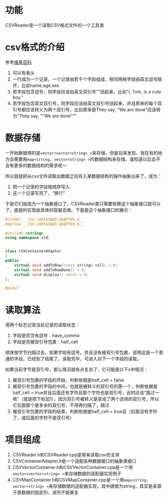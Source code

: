 # 功能
CSVReader是一个读取CSV格式文件的一个工具类


# csv格式的介绍
参考[维基百科](https://zh.wikipedia.org/zh/%E9%80%97%E5%8F%B7%E5%88%86%E9%9A%94%E5%80%BC)

1. 可以有表头
2. 一行成为一个记录，一个记录由若干个字段组成，相邻两格字段由英文逗号隔开，比如name,age,sex
3. 若字段包含逗号，则字段应该由英文双引号""括起来，比如"I, Tom, is a cute boy."
4. 若字段包含英文双引号，则字段应该由英文双引号括起来，并且原来的每个双引号都应该转义为两个双引号，比如原来是They say, "We are done"应该转为"They say, ""We are done"""



# 数据存储
一开始数据用的是`vector<vector<string> >`来存储，但是后来发现，我在有的地方会需要用`map<string, vector<string> >`的数据结构来存储，谁知道以后会不会有更多的数据结构的需求呢～

所以我就把从csv文件读取出数据之后存入某数据结构的操作抽象出来了，成为：
1. 把一个记录的字段按顺序写入
2. 这一个记录写完了，“换行”

于是它们就成为一个抽象接口了，CSVReader类只需要依赖这个抽象接口就可以了，底层的实现由具体的容器去做。下面是这个抽象接口的展示：

```C++
#ifndef __CSV_CONTAINER_ADAPTER_H__
#define __CSV_CONTAINER_ADAPTER_H__

#include <string>
using namespace std;


class CSVContainerAdapter
{
public:
	virtual void addToRow(const string& cell) = 0;
	virtual void addToRowDone() = 0;
	virtual void display() const = 0;
};

#endif
```


# 读取算法
用两个标志记录当前记录的读取状态：

1. 字段是否含有逗号：have_comma
2. 字段是否被双引号包裹：half_cell

顺序按字节扫描过去，如果字段有逗号，并且没有被双引号包裹，说明这是一个普通的字段，已经到了结尾了，读取完毕，可进入对下一个字段的读取。

如果当前字节是双引号，那么情况就有点复杂了，它可能是以下x中情况：

1. 被双引号包裹的字段的开始，判断依据是half_cell = false 
2. 被双引号包裹的字段的中间，也就是被转义的双引号的第一个，判断依据是half_cell = true并且后面还有字符且那个字符也是双引号，此时应该“跳过一格”（就是把下标加1），因为双引号被转义是变成了两个连续的双引号，所以它后面那个是多余的双引号，不用再扫描了，跳过
3. 被双引号包裹的字段的结束，判断依据是half_cell = true且（后面没有字符了，或后面的字符不是双引号）





# 项目组成
1. CSVReader.h和CSVReader.cpp是用来读取csv的主体
2. CSVContainerAdapter.h是一个适配各种数据接口的抽象类接口
3. CSVVectorContainer.h和CSVVectorContainer.cpp是一个用`vector<vector<string> >`来存储数据的适配器实现例子
4. CSVMapContainer.h和CSVMapContainer.cpp是一个用`map<string, vector<string> >`来存储数据的适配器实现，其中键值为string，其实是来源于原数据的指定列，该列不能重复

